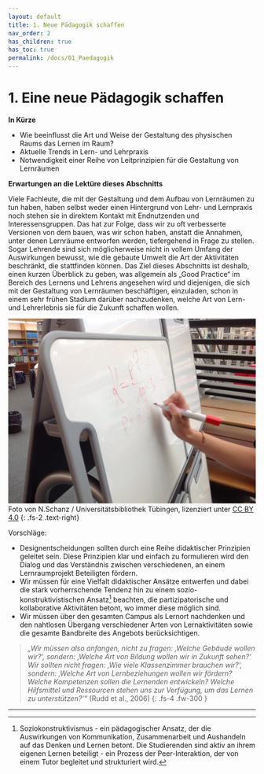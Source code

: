 ```yaml
---
layout: default
title: 1. Neue Pädagogik schaffen
nav_order: 2
has_children: true
has_toc: true
permalink: /docs/01_Paedagogik
---
```


# 1. Eine neue Pädagogik schaffen

**In Kürze**

- Wie beeinflusst die Art und Weise der Gestaltung des physischen Raums das Lernen im Raum?
- Aktuelle Trends in Lern- und Lehrpraxis
- Notwendigkeit einer Reihe von Leitprinzipien für die Gestaltung von Lernräumen

**Erwartungen an die Lektüre dieses Abschnitts**

Viele Fachleute, die mit der Gestaltung und dem Aufbau von Lernräumen zu tun haben, haben selbst weder einen Hintergrund von Lehr- und Lernpraxis noch stehen sie in direktem Kontakt mit Endnutzenden und Interessensgruppen. Das hat zur Folge, dass wir zu oft verbesserte Versionen von dem bauen, was wir schon haben, anstatt die Annahmen, unter denen Lernräume entworfen werden, tiefergehend in Frage zu stellen. Sogar Lehrende sind sich möglicherweise nicht in vollem Umfang der Auswirkungen bewusst, wie die gebaute Umwelt die Art der Aktivitäten beschränkt, die stattfinden können. Das Ziel dieses Abschnitts ist deshalb, einen kurzen Überblick zu geben, was allgemein als „Good Practice“ im Bereich des Lernens und Lehrens angesehen wird und diejenigen, die sich mit der Gestaltung von Lernräumen beschäftigen, einzuladen, schon in einem sehr frühen Stadium darüber nachzudenken, welche Art von Lern- und Lehrerlebnis sie für die Zukunft schaffen wollen.

![Foto Schreibtafeln](../00_Abbildungen/01-00_Schreibtafeln_UB_Tuebingen.JPG)
Foto von N.Schanz / Universitätsbibliothek Tübingen, lizenziert unter [CC BY 4.0](https://creativecommons.org/licenses/by/4.0/deed.de)
{: .fs-2 .text-right}

Vorschläge:
- Designentscheidungen sollten durch eine Reihe didaktischer Prinzipien geleitet sein. Diese Prinzipien klar und einfach zu formulieren wird den Dialog und das Verständnis zwischen verschiedenen, an einem Lernraumprojekt Beteiligten fördern.
- Wir müssen für eine Vielfalt didaktischer Ansätze entwerfen und dabei die stark vorherrschende Tendenz hin zu einem sozio-konstruktivistischen Ansatz[^1]  beachten, die partizipatorische und kollaborative Aktivitäten betont, wo immer diese möglich sind.
- Wir müssen über den gesamten Campus als Lernort nachdenken und den nahtlosen Übergang verschiedener Arten von Lernaktivitäten sowie die gesamte Bandbreite des Angebots berücksichtigen.

>_„Wir müssen also anfangen, nicht zu fragen: ‚Welche Gebäude wollen wir?‘, sondern: ‚Welche Art von Bildung wollen wir in Zukunft sehen?‘ Wir sollten nicht fragen: ‚Wie viele Klassenzimmer brauchen wir?‘, sondern: ‚Welche Art von Lernbeziehungen wollen wir fördern? Welche Kompetenzen sollen die Lernenden entwickeln? Welche Hilfsmittel und Ressourcen stehen uns zur Verfügung, um das Lernen zu unterstützen?’”_ (Rudd et al., 2006)
{: .fs-4 .fw-300 }

---

[^1]: Soziokonstruktivismus - ein pädagogischer Ansatz, der die
    Auswirkungen von Kommunikation, Zusammenarbeit und Aushandeln auf
    das Denken und Lernen betont. Die Studierenden sind aktiv an ihrem
    eigenen Lernen beteiligt - ein Prozess der Peer-Interaktion, der von
    einem Tutor begleitet und strukturiert wird.
